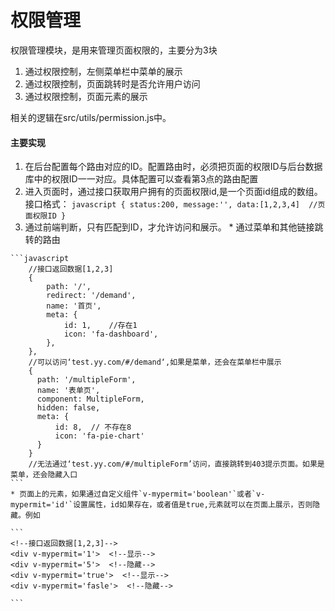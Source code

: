 # 权限管理

权限管理模块，是用来管理页面权限的，主要分为3块
  1. 通过权限控制，左侧菜单栏中菜单的展示
  2. 通过权限控制，页面跳转时是否允许用户访问
  3. 通过权限控制，页面元素的展示

相关的逻辑在src/utils/permission.js中。

#### 主要实现
  1. 在后台配置每个路由对应的ID。配置路由时，必须把页面的权限ID与后台数据库中的权限ID一一对应。具体配置可以查看第3点的路由配置
  2. 进入页面时，通过接口获取用户拥有的页面权限id,是一个页面id组成的数组。接口格式：
    ```javascript
        {
            status:200,
            message:'',
            data:[1,2,3,4]  //页面权限ID
        }
    ```
  3. 通过前端判断，只有匹配到ID，才允许访问和展示。
    * 通过菜单和其他链接跳转的路由

    ```javascript
        //接口返回数据[1,2,3]
        {
            path: '/', 
            redirect: '/demand',  
            name: '首页',   
            meta: { 
                id: 1,    //存在1
                icon: 'fa-dashboard',  
            },
        },
        //可以访问‘test.yy.com/#/demand‘,如果是菜单，还会在菜单栏中展示
        {
          path: '/multipleForm',
          name: '表单页',
          component: MultipleForm,
          hidden: false,
          meta: {
              id: 8,  // 不存在8
              icon: 'fa-pie-chart'
          }
        }
        //无法通过‘test.yy.com/#/multipleForm’访问，直接跳转到403提示页面。如果是菜单，还会隐藏入口
    ```
    * 页面上的元素，如果通过自定义组件`v-mypermit='boolean'`或者`v-mypermit='id'`设置属性，id如果存在，或者值是true,元素就可以在页面上展示，否则隐藏。例如

    ```
    <!--接口返回数据[1,2,3]-->
    <div v-mypermit='1'>  <!--显示-->
    <div v-mypermit='5'>  <!--隐藏-->
    <div v-mypermit='true'>  <!--显示-->
    <div v-mypermit='fasle'>  <!--隐藏-->
    
    ```